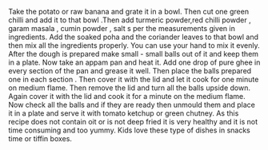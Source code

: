 Take the potato or raw banana and grate it in a bowl. Then cut one green chilli and add it to that bowl .Then add turmeric powder,red chilli powder , garam masala , cumin powder , salt s per the measurements given in ingredients. Add the soaked poha and the coriander leaves to that bowl and then mix all the ingredients properly. You can use your hand to mix it evenly. After the dough is prepared make small - small balls out of it and keep them in a plate. Now take an appam pan and heat it. Add one drop of pure ghee in every section of the pan and grease it well. Then place the balls prepared one in each section . Then cover it with the lid and let it cook for one minute on medium flame. Then remove the lid and turn all the balls upside down. Again cover it with the lid and cook it for a minute on the medium flame. Now check all the balls and if they are ready then unmould them and place it in a plate and serve it with tomato ketchup or green chutney.
As this recipe does not contain oit or is not deep fried it is very healthy and it is not time consuming and too yummy. Kids love these type of dishes in snacks time or tiffin boxes.